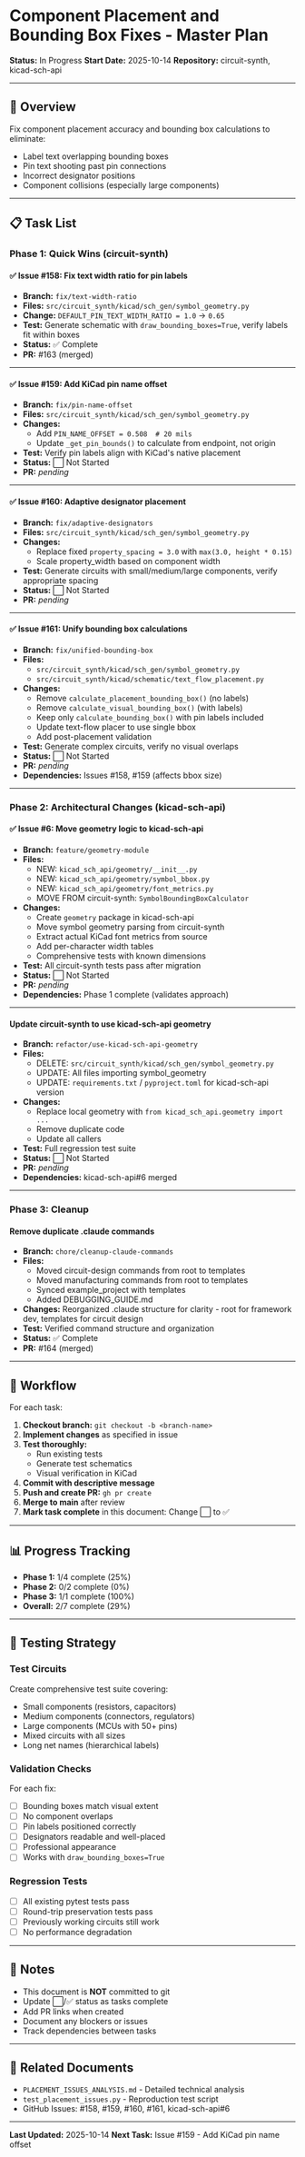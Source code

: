 # Component Placement and Bounding Box Fixes - Master Plan

**Status:** In Progress
**Start Date:** 2025-10-14
**Repository:** circuit-synth, kicad-sch-api

---

## 🎯 Overview

Fix component placement accuracy and bounding box calculations to eliminate:
- Label text overlapping bounding boxes
- Pin text shooting past pin connections
- Incorrect designator positions
- Component collisions (especially large components)

---

## 📋 Task List

### Phase 1: Quick Wins (circuit-synth)

#### ✅ Issue #158: Fix text width ratio for pin labels
- **Branch:** `fix/text-width-ratio`
- **Files:** `src/circuit_synth/kicad/sch_gen/symbol_geometry.py`
- **Change:** `DEFAULT_PIN_TEXT_WIDTH_RATIO = 1.0` → `0.65`
- **Test:** Generate schematic with `draw_bounding_boxes=True`, verify labels fit within boxes
- **Status:** ✅ Complete
- **PR:** #163 (merged)

---

#### ✅ Issue #159: Add KiCad pin name offset
- **Branch:** `fix/pin-name-offset`
- **Files:** `src/circuit_synth/kicad/sch_gen/symbol_geometry.py`
- **Changes:**
  - Add `PIN_NAME_OFFSET = 0.508  # 20 mils`
  - Update `_get_pin_bounds()` to calculate from endpoint, not origin
- **Test:** Verify pin labels align with KiCad's native placement
- **Status:** ⬜ Not Started
- **PR:** _pending_

---

#### ✅ Issue #160: Adaptive designator placement
- **Branch:** `fix/adaptive-designators`
- **Files:** `src/circuit_synth/kicad/sch_gen/symbol_geometry.py`
- **Changes:**
  - Replace fixed `property_spacing = 3.0` with `max(3.0, height * 0.15)`
  - Scale property_width based on component width
- **Test:** Generate circuits with small/medium/large components, verify appropriate spacing
- **Status:** ⬜ Not Started
- **PR:** _pending_

---

#### ✅ Issue #161: Unify bounding box calculations
- **Branch:** `fix/unified-bounding-box`
- **Files:**
  - `src/circuit_synth/kicad/sch_gen/symbol_geometry.py`
  - `src/circuit_synth/kicad/schematic/text_flow_placement.py`
- **Changes:**
  - Remove `calculate_placement_bounding_box()` (no labels)
  - Remove `calculate_visual_bounding_box()` (with labels)
  - Keep only `calculate_bounding_box()` with pin labels included
  - Update text-flow placer to use single bbox
  - Add post-placement validation
- **Test:** Generate complex circuits, verify no visual overlaps
- **Status:** ⬜ Not Started
- **PR:** _pending_
- **Dependencies:** Issues #158, #159 (affects bbox size)

---

### Phase 2: Architectural Changes (kicad-sch-api)

#### ✅ Issue #6: Move geometry logic to kicad-sch-api
- **Branch:** `feature/geometry-module`
- **Files:**
  - NEW: `kicad_sch_api/geometry/__init__.py`
  - NEW: `kicad_sch_api/geometry/symbol_bbox.py`
  - NEW: `kicad_sch_api/geometry/font_metrics.py`
  - MOVE FROM circuit-synth: `SymbolBoundingBoxCalculator`
- **Changes:**
  - Create `geometry` package in kicad-sch-api
  - Move symbol geometry parsing from circuit-synth
  - Extract actual KiCad font metrics from source
  - Add per-character width tables
  - Comprehensive tests with known dimensions
- **Test:** All circuit-synth tests pass after migration
- **Status:** ⬜ Not Started
- **PR:** _pending_
- **Dependencies:** Phase 1 complete (validates approach)

---

#### Update circuit-synth to use kicad-sch-api geometry
- **Branch:** `refactor/use-kicad-sch-api-geometry`
- **Files:**
  - DELETE: `src/circuit_synth/kicad/sch_gen/symbol_geometry.py`
  - UPDATE: All files importing symbol_geometry
  - UPDATE: `requirements.txt` / `pyproject.toml` for kicad-sch-api version
- **Changes:**
  - Replace local geometry with `from kicad_sch_api.geometry import ...`
  - Remove duplicate code
  - Update all callers
- **Test:** Full regression test suite
- **Status:** ⬜ Not Started
- **PR:** _pending_
- **Dependencies:** kicad-sch-api#6 merged

---

### Phase 3: Cleanup

#### Remove duplicate .claude commands
- **Branch:** `chore/cleanup-claude-commands`
- **Files:**
  - Moved circuit-design commands from root to templates
  - Moved manufacturing commands from root to templates
  - Synced example_project with templates
  - Added DEBUGGING_GUIDE.md
- **Changes:** Reorganized .claude structure for clarity - root for framework dev, templates for circuit design
- **Test:** Verified command structure and organization
- **Status:** ✅ Complete
- **PR:** #164 (merged)

---

## 🔄 Workflow

For each task:

1. **Checkout branch:** `git checkout -b <branch-name>`
2. **Implement changes** as specified in issue
3. **Test thoroughly:**
   - Run existing tests
   - Generate test schematics
   - Visual verification in KiCad
4. **Commit with descriptive message**
5. **Push and create PR:** `gh pr create`
6. **Merge to main** after review
7. **Mark task complete** in this document: Change ⬜ to ✅

---

## 📊 Progress Tracking

- **Phase 1:** 1/4 complete (25%)
- **Phase 2:** 0/2 complete (0%)
- **Phase 3:** 1/1 complete (100%)
- **Overall:** 2/7 complete (29%)

---

## 🧪 Testing Strategy

### Test Circuits
Create comprehensive test suite covering:
- Small components (resistors, capacitors)
- Medium components (connectors, regulators)
- Large components (MCUs with 50+ pins)
- Mixed circuits with all sizes
- Long net names (hierarchical labels)

### Validation Checks
For each fix:
- [ ] Bounding boxes match visual extent
- [ ] No component overlaps
- [ ] Pin labels positioned correctly
- [ ] Designators readable and well-placed
- [ ] Professional appearance
- [ ] Works with `draw_bounding_boxes=True`

### Regression Tests
- [ ] All existing pytest tests pass
- [ ] Round-trip preservation tests pass
- [ ] Previously working circuits still work
- [ ] No performance degradation

---

## 📝 Notes

- This document is **NOT** committed to git
- Update ⬜/✅ status as tasks complete
- Add PR links when created
- Document any blockers or issues
- Track dependencies between tasks

---

## 🔗 Related Documents

- `PLACEMENT_ISSUES_ANALYSIS.md` - Detailed technical analysis
- `test_placement_issues.py` - Reproduction test script
- GitHub Issues: #158, #159, #160, #161, kicad-sch-api#6

---

**Last Updated:** 2025-10-14
**Next Task:** Issue #159 - Add KiCad pin name offset
